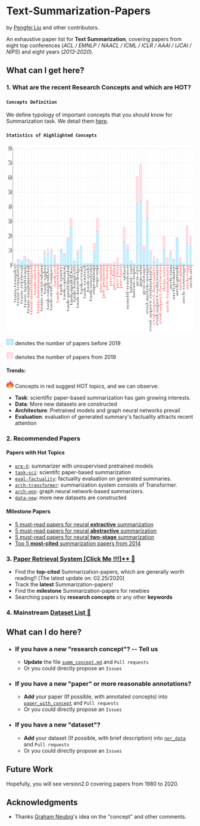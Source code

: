 # Text-Summarization-Papers
by [Pengfei Liu](http://pfliu.com/) and other contributors.


An exhaustive paper list for **Text Summarization**,
covering papers from eight top conferences (*ACL / EMNLP / NAACL / ICML / ICLR / AAAI / IJCAI / NIPS*)  and eight years (*2013-2020*).  




## What can I get here?



### 1. What are the recent Research Concepts and which are HOT?

#### `Concepts Definition`
We define typology of important concepts that you should know for Summarization task.
We detail them [here](XX).


#### `Statistics of Highlighted Concepts`
<img src="fig/stat_summ-1.png" alt="Summary" height="500" width="1200">


<img src="fig/blue.png" alt="before 2019" height="20" width="20"> denotes the number of papers before 2019
<br>


<img src="fig/red.png" alt="from 2019" height="20" width="20"> denotes the number of papers from 2019
<br>


#### Trends:
<img src="fig/fire.png" alt="HOT" height="20" width="20"> Concepts in red suggest HOT topics, and we can observe:


* **Task**: scientific paper-based summarization has gain growing interests.
* **Data**: More new datasets are constructed
* **Architecture**: Pretrained models and graph neural networks prevail
* **Evaluation**: evaluation of generated summary's factuality attracts recent attention




### 2. Recommended Papers

#### Papers with Hot Topics
* [`pre-X`](XX): summarizer with unsupervised pretrained models
* [`task-sci`](): scientifc paper-based summarization
* [`eval-factuality`](): factuality evaluation on generated summaries.
* [`arch-transformer`](): summarization system consists of Transformer.
* [`arch-gnn`](): graph neural network-based summarizers. 
* [`data-new`](): more new datasets are constructed



#### Milestone Papers
* [5 must-read papers for neural **extractive** summarization]()
* [5 must-read papers for neural **abstractive** summarization]()
* [5 must-read papers for neural **two-stage** summarization]()
* [Top 5 **most-cited** summarization papers from 2014]()


### 3. [Paper Retrieval System [Click Me !!!]** &#x1F53D;](http://pfliu.com/pl-summarization/summ_paper.html)
* Find the **top-cited** Summarization-papers, which are generally worth reading!! [The latest update on: 02.25/2020]
* Track the **latest** Summarization-papers!
* Find the **milestone** Summarization-papers for newbies
* Searching papers by **research concepts** or any other **keywords**




### 4. Mainstream [Dataset List &#x1F53D;](http://pfliu.com/pl-summarization/summ_data.html)






## What can I do here?
* ### If you have a new "research concept"?  -- Tell us
	* **Update** the file [`summ_concept.md`](https://github.com/pfliu-nlp/Named-Entity-Recognition-NER-Papers/blob/master/ner_concept.md) and `Pull requests`
	* Or you could directly propose an `Issues`


* ### If you have a new "paper" or more reasonable annotations?
	* **Add** your paper (If possible, with annotated concepts) into [`paper_with_concept`](https://github.com/pfliu-nlp/Named-Entity-Recognition-NER-Papers/blob/master/paper_with_concept) and `Pull requests`
	* Or you could directly propose an `Issues`


* ### If you have a new "dataset"?
	* **Add** your dataset (If possible, with brief description) into [`ner_data`](https://github.com/pfliu-nlp/Named-Entity-Recognition-NER-Papers/tree/master/ner_dataset) and `Pull requests`
	* Or you could directly propose an `Issues`



## Future Work
Hopefully, you will see version2.0 covering papers from 1980 to 2020. 



## Acknowledgments
* Thanks [Graham Neubig](http://www.phontron.com/)'s idea on the "concept" and other comments.
